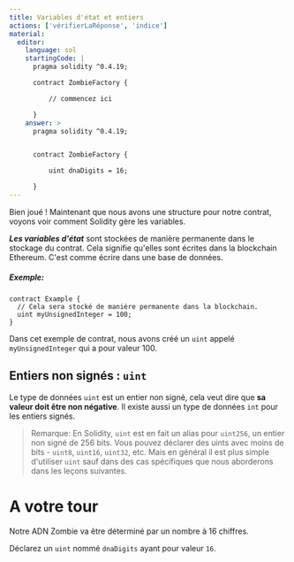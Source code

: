 ```yaml
---
title: Variables d'état et entiers
actions: ['vérifierLaRéponse', 'indice']
material:
  editor:
    language: sol
    startingCode: |
      pragma solidity ^0.4.19;

      contract ZombieFactory {

          // commencez ici

      }
    answer: >
      pragma solidity ^0.4.19;


      contract ZombieFactory {

          uint dnaDigits = 16;

      }
---
```


Bien joué ! Maintenant que nous avons une structure pour notre contrat, voyons voir comment Solidity gère les variables.

***Les variables d'état*** sont stockées de manière permanente dans le stockage du contrat. Cela signifie qu'elles sont écrites dans la blockchain Ethereum. C'est comme écrire dans une base de données.

##### Exemple:
```
contract Example {
  // Cela sera stocké de manière permanente dans la blockchain.
  uint myUnsignedInteger = 100;
}
```

Dans cet exemple de contrat, nous avons créé un `uint` appelé `myUnsignedInteger` qui a pour valeur 100.

## Entiers non signés : `uint`

Le type de données `uint` est un entier non signé, cela veut dire que **sa valeur doit être non négative**. Il existe aussi un type de données `int` pour les entiers signés.

> Remarque: En Solidity, `uint` est en fait un alias pour `uint256`, un entier non signé de 256 bits. Vous pouvez déclarer des uints avec moins de bits - `uint8`, `uint16`, `uint32`, etc. Mais en général il est plus simple d'utiliser `uint` sauf dans des cas spécifiques que nous aborderons dans les leçons suivantes.


# A votre tour

Notre ADN Zombie va être déterminé par un nombre à 16 chiffres.

Déclarez un `uint` nommé `dnaDigits` ayant pour valeur `16`.
